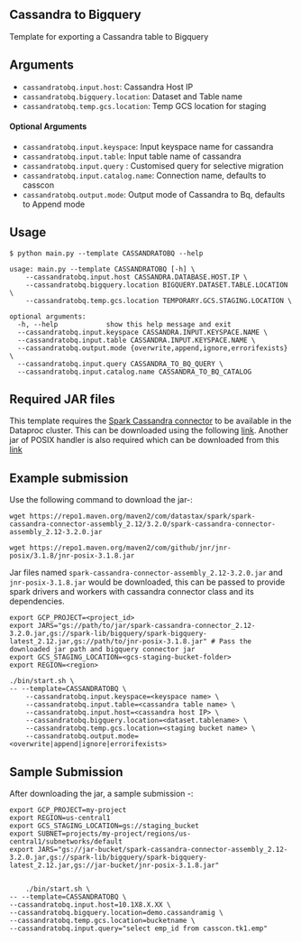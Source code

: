 ## Cassandra to Bigquery

Template for exporting a Cassandra table to Bigquery


## Arguments
* `cassandratobq.input.host`: Cassandra Host IP 
* `cassandratobq.bigquery.location`: Dataset and Table name
* `cassandratobq.temp.gcs.location`: Temp GCS location for staging
#### Optional Arguments
* `cassandratobq.input.keyspace`: Input keyspace name for cassandra
* `cassandratobq.input.table`: Input table name of cassandra
* `cassandratobq.input.query` : Customised query for selective migration
* `cassandratobq.input.catalog.name`: Connection name, defaults to casscon
* `cassandratobq.output.mode`: Output mode of Cassandra to Bq, defaults to Append mode


## Usage

```
$ python main.py --template CASSANDRATOBQ --help

usage: main.py --template CASSANDRATOBQ [-h] \
	--cassandratobq.input.host CASSANDRA.DATABASE.HOST.IP \
	--cassandratobq.bigquery.location BIGQUERY.DATASET.TABLE.LOCATION \
	--cassandratobq.temp.gcs.location TEMPORARY.GCS.STAGING.LOCATION \

optional arguments:
  -h, --help            show this help message and exit
  --cassandratobq.input.keyspace CASSANDRA.INPUT.KEYSPACE.NAME \
  --cassandratobq.input.table CASSANDRA.INPUT.KEYSPACE.NAME \
  --cassandratobq.output.mode {overwrite,append,ignore,errorifexists} \
  --cassandratobq.input.query CASSANDRA_TO_BQ_QUERY \
  --cassandratobq.input.catalog.name CASSANDRA_TO_BQ_CATALOG
```

## Required JAR files

This template requires the [Spark Cassandra connector](https://github.com/datastax/spark-cassandra-connector) to be available in the Dataproc cluster.
This can be downloaded using the following [link](https://repo1.maven.org/maven2/com/datastax/spark/spark-cassandra-connector-assembly_2.12/3.2.0/spark-cassandra-connector-assembly_2.12-3.2.0.jar).
Another jar of POSIX handler is also required which can be downloaded from this [link](https://repo1.maven.org/maven2/com/github/jnr/jnr-posix/3.1.8/jnr-posix-3.1.8.jar)
## Example submission
Use the following command to download the jar-:
```
wget https://repo1.maven.org/maven2/com/datastax/spark/spark-cassandra-connector-assembly_2.12/3.2.0/spark-cassandra-connector-assembly_2.12-3.2.0.jar
```
```
wget https://repo1.maven.org/maven2/com/github/jnr/jnr-posix/3.1.8/jnr-posix-3.1.8.jar
```
Jar files named `spark-cassandra-connector-assembly_2.12-3.2.0.jar` and `jnr-posix-3.1.8.jar` would be downloaded, this can be passed to provide spark drivers and workers with cassandra connector class and its dependencies.
```
export GCP_PROJECT=<project_id>
export JARS="gs://path/to/jar/spark-cassandra-connector_2.12-3.2.0.jar,gs://spark-lib/bigquery/spark-bigquery-latest_2.12.jar,gs://path/to/jnr-posix-3.1.8.jar" # Pass the downloaded jar path and bigquery connector jar
export GCS_STAGING_LOCATION=<gcs-staging-bucket-folder>
export REGION=<region>

./bin/start.sh \
-- --template=CASSANDRATOBQ \
	--cassandratobq.input.keyspace=<keyspace name> \
	--cassandratobq.input.table=<cassandra table name> \
	--cassandratobq.input.host=<cassandra host IP> \
	--cassandratobq.bigquery.location=<dataset.tablename> \
	--cassandratobq.temp.gcs.location=<staging bucket name> \
	--cassandratobq.output.mode=<overwrite|append|ignore|errorifexists>
```
## Sample Submission
After downloading the jar, a sample submission -:
```
export GCP_PROJECT=my-project
export REGION=us-central1
export GCS_STAGING_LOCATION=gs://staging_bucket
export SUBNET=projects/my-project/regions/us-central1/subnetworks/default
export JARS="gs://jar-bucket/spark-cassandra-connector-assembly_2.12-3.2.0.jar,gs://spark-lib/bigquery/spark-bigquery-latest_2.12.jar,gs://jar-bucket/jnr-posix-3.1.8.jar"


    ./bin/start.sh \
-- --template=CASSANDRATOBQ \
--cassandratobq.input.host=10.1X8.X.XX \
--cassandratobq.bigquery.location=demo.cassandramig \
--cassandratobq.temp.gcs.location=bucketname \
--cassandratobq.input.query="select emp_id from casscon.tk1.emp"
```
